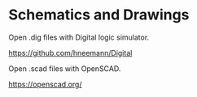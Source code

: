 # Schematics and Drawings

Open .dig files with Digital logic simulator.

https://github.com/hneemann/Digital

Open .scad files with OpenSCAD.

https://openscad.org/

